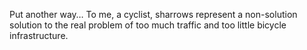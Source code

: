 Put another way… To me, a cyclist, sharrows represent a non-solution solution to the real problem of too much traffic and too little bicycle infrastructure.